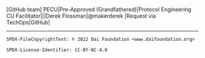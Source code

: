 [GitHub team] PECU|Pre-Approved (Grandfathered)|Protocol Engineering CU Facilitator|||Derek Flossman|@makerderek |Request via TechOps|GitHub|

---


```
SPDX-FileCopyrightText: © 2022 Dai Foundation <www.daifoundation.org>

SPDX-License-Identifier: CC-BY-NC-4.0
```